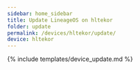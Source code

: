 ```yaml
---
sidebar: home_sidebar
title: Update LineageOS on hltekor
folder: update
permalink: /devices/hltekor/update/
device: hltekor
---
```

{% include templates/device_update.md %}
